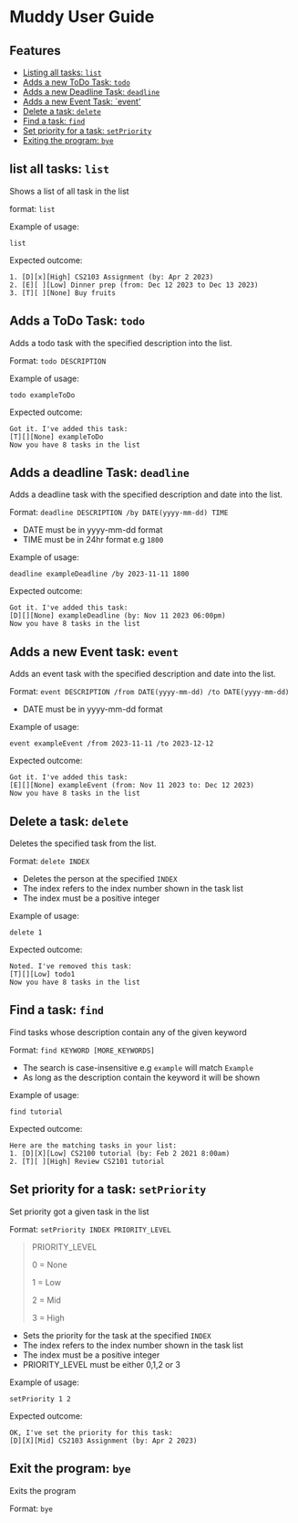 # Muddy User Guide

## Features
- [Listing all tasks: `list`](https://tayruxin.github.io/ip/###list-command)
- [Adds a new ToDo Task: `todo`](https://tayruxin.github.io/ip/#adds-a-todo-task-todo) 
- [Adds a new Deadline Task: `deadline`](https://tayruxin.github.io/ip/#adds-a-deadline-task-deadline)
- [Adds a new Event Task: `event'](https://tayruxin.github.io/ip/#adds-a-new-event-task-event)
- [Delete a task: `delete`](https://tayruxin.github.io/ip/#delete-a-task-delete)
- [Find a task: `find`](https://tayruxin.github.io/ip/#find-a-task-find)
- [Set priority for a task: `setPriority`](https://tayruxin.github.io/ip/#set-priority-for-a-task-setpriority)
- [Exiting the program: `bye`](https://tayruxin.github.io/ip/#exit-the-program-bye) 

##  list all tasks: `list` 
Shows a list of all task in the list

format: `list`

Example of usage:

`list`

Expected outcome:

```
1. [D][x][High] CS2103 Assignment (by: Apr 2 2023)
2. [E][ ][Low] Dinner prep (from: Dec 12 2023 to Dec 13 2023)
3. [T][ ][None] Buy fruits 
```

## Adds a ToDo Task: `todo`
Adds a todo task with the specified description into the list.

Format: `todo DESCRIPTION`

Example of usage: 

`todo exampleToDo`

Expected outcome:

```
Got it. I've added this task:
[T][][None] exampleToDo
Now you have 8 tasks in the list
```

## Adds a deadline Task: `deadline`
Adds a deadline task with the specified description and date into the list.

Format: `deadline DESCRIPTION /by DATE(yyyy-mm-dd) TIME`

- DATE must be in yyyy-mm-dd format
- TIME must be in 24hr format e.g `1800`

Example of usage:

`deadline exampleDeadline /by 2023-11-11 1800`

Expected outcome:

```
Got it. I've added this task:
[D][][None] exampleDeadline (by: Nov 11 2023 06:00pm)
Now you have 8 tasks in the list
```

## Adds a new Event task: `event`
Adds an event task with the specified description and date into the list.

Format: `event DESCRIPTION /from DATE(yyyy-mm-dd) /to DATE(yyyy-mm-dd)`

- DATE must be in yyyy-mm-dd format

Example of usage:

`event exampleEvent /from 2023-11-11 /to 2023-12-12`

Expected outcome:

```
Got it. I've added this task:
[E][][None] exampleEvent (from: Nov 11 2023 to: Dec 12 2023)
Now you have 8 tasks in the list
```

## Delete a task: `delete`
Deletes the specified task from the list.

Format: `delete INDEX`

- Deletes the person at the specified `INDEX`
- The index refers to the index number shown in the task list
- The index must be a positive integer

Example of usage:

`delete 1`

Expected outcome:

```
Noted. I've removed this task:
[T][][Low] todo1
Now you have 8 tasks in the list
```

## Find a task: `find`
Find tasks whose description contain any of the given keyword

Format: `find KEYWORD [MORE_KEYWORDS]`

- The search is case-insensitive e.g `example` will match `Example`
- As long as the description contain the keyword it will be shown

Example of usage:

`find tutorial`

Expected outcome:

```
Here are the matching tasks in your list:
1. [D][X][Low] CS2100 tutorial (by: Feb 2 2021 8:00am)
2. [T][ ][High] Review CS2101 tutorial
```

## Set priority for a task: `setPriority`
Set priority got a given task in the list

Format: `setPriority INDEX PRIORITY_LEVEL`

> PRIORITY_LEVEL
> 
> 0 = None
> 
> 1 = Low
> 
> 2 = Mid
> 
> 3 = High

- Sets the priority for the task at the specified `INDEX`
- The index refers to the index number shown in the task list
- The index must be a positive integer
- PRIORITY_LEVEL must be either 0,1,2 or 3

Example of usage:

`setPriority 1 2`

Expected outcome:

```
OK, I've set the priority for this task: 
[D][X][Mid] CS2103 Assignment (by: Apr 2 2023)
```

## Exit the program: `bye`
Exits the program

Format: `bye`




